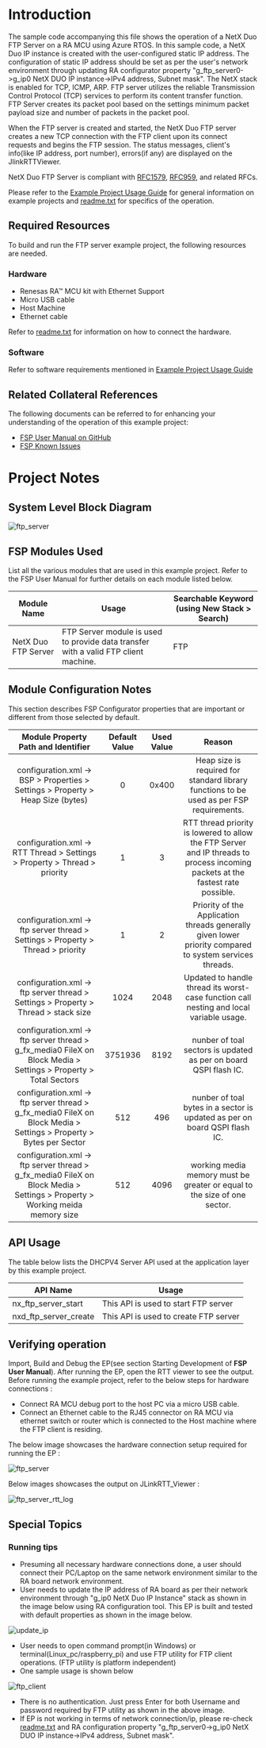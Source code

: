 # Introduction #

The sample code accompanying this file shows the operation of a NetX Duo FTP Server on a RA MCU using Azure RTOS. 
In this sample code, a NetX Duo IP instance is created with the user-configured static IP address. The configuration of static IP address should be set
as per the user's network environment through updating RA configurator property "g_ftp_server0->g_ip0 NetX DUO IP instance->IPv4 address, Subnet mask".
The NetX stack is enabled for TCP, ICMP, ARP. FTP server utilizes the reliable Transmission Control Protocol (TCP) services
to perform its content transfer function. 
FTP Server creates its packet pool based on the settings minimum packet payload size and number of packets in the packet pool. 

When the FTP server is created and started, the NetX Duo FTP server creates a new TCP connection with the FTP client upon its connect requests and begins the FTP session.
The status messages, client's info(like IP address, port number), errors(if any) are displayed on the JlinkRTTViewer.

NetX Duo FTP Server is compliant with [RFC1579](https://datatracker.ietf.org/doc/html/rfc1579), [RFC959](https://datatracker.ietf.org/doc/html/rfc959), and related RFCs.

Please refer to the [Example Project Usage Guide](https://github.com/renesas/ra-fsp-examples/blob/master/example_projects/Example%20Project%20Usage%20Guide.pdf) 
for general information on example projects and [readme.txt](./readme.txt) for specifics of the operation.

## Required Resources ##
To build and run the FTP server example project, the following resources are needed.

### Hardware ###
* Renesas RA™ MCU kit with Ethernet Support
* Micro USB cable
* Host Machine
* Ethernet cable

Refer to [readme.txt](./readme.txt) for information on how to connect the hardware.

### Software ###
Refer to software requirements mentioned in [Example Project Usage Guide](https://github.com/renesas/ra-fsp-examples/blob/master/example_projects/Example%20Project%20Usage%20Guide.pdf)

## Related Collateral References ##
The following documents can be referred to for enhancing your understanding of 
the operation of this example project:
- [FSP User Manual on GitHub](https://renesas.github.io/fsp/)
- [FSP Known Issues](https://github.com/renesas/fsp/issues)

# Project Notes #

## System Level Block Diagram ##
![ftp_server](images/ftp_server.jpg "FTP Server Block Diagram")

## FSP Modules Used ##
List all the various modules that are used in this example project. Refer to the FSP User Manual for further details on each module listed below.

| Module Name | Usage  | Searchable Keyword (using New Stack > Search) |
|-------------|-----------------------------------------------|-----------------------------------------------|
| NetX Duo FTP Server | FTP Server module is used to provide data transfer with a valid FTP client machine.| FTP |

## Module Configuration Notes ##
This section describes FSP Configurator properties that are important or different from those selected by default. 

|   Module Property Path and Identifier   |   Default Value   |   Used Value   |   Reason   |
| :-------------------------------------: | :---------------: | :------------: | :--------: |
|   configuration.xml -> BSP > Properties > Settings > Property > Heap Size (bytes)| 0 |0x400| Heap size is required for standard library functions to be used as per FSP requirements. |
|   configuration.xml -> RTT Thread > Settings > Property > Thread > priority  |   1   |   3   |   RTT thread priority is lowered to allow the FTP Server and IP threads to process incoming packets at the fastest rate possible.   |
|   configuration.xml -> ftp server thread > Settings > Property > Thread > priority  |   1   |   2   |   Priority of the Application threads generally given  lower priority compared to system services threads.   |
|   configuration.xml -> ftp server thread > Settings > Property > Thread > stack size  |   1024   |   2048   |   Updated to handle thread its worst-case function call nesting and local variable usage.   |
|   configuration.xml -> ftp server thread > g_fx_media0 FileX on Block Media > Settings > Property > Total Sectors  |   3751936   |   8192   |   nunber of toal sectors is updated as per on board QSPI flash IC.   |
|   configuration.xml -> ftp server thread > g_fx_media0 FileX on Block Media > Settings > Property > Bytes per Sector  |   512   |   496   |   nunber of toal bytes in a sector is updated as per on board QSPI flash IC.   |
|   configuration.xml -> ftp server thread > g_fx_media0 FileX on Block Media > Settings > Property > Working meida memory size  |   512   |   4096   |  working media memory must be greater or equal to the size of one sector.   |

## API Usage ##

The table below lists the DHCPV4 Server API used at the application layer by this example project.

| API Name    | Usage                                                                          |
|-------------|--------------------------------------------------------------------------------|
|nx_ftp_server_start| This API is used to start FTP server |
|nxd_ftp_server_create| This API is used to create FTP server|

## Verifying operation ##
Import, Build and Debug the EP(see section Starting Development of **FSP User Manual**). After running the EP, open the RTT viewer to see the output.
Before running the example project, refer to the below steps for hardware connections :
* Connect RA MCU debug port to the host PC via a micro USB cable. 
* Connect an Ethernet cable to the RJ45 connector on RA MCU via ethernet switch or router which is connected to the Host machine where the FTP client is residing.

The below image showcases the hardware connection setup required for running the EP :

![ftp_server](images/ftp_server.jpg "FTP Server Hardware Setup")

Below images showcases the output on JLinkRTT_Viewer :

![ftp_server_rtt_log](images/ftp_server_rtt_log.jpg "FTP Server RTT Log")

## Special Topics ##
### Running tips ###
* Presuming all necessary hardware connections done, a user should connect their PC/Laptop on the same network environment similar to the RA board network environment.
* User needs to update the IP address of RA board as per their network environment through "g_ip0 NetX Duo IP Instance" stack as shown in the image below using RA configuration tool. This EP is built and tested with default properties as shown in the image below.

![update_ip](images/update_ip.jpg "update_ip")

* User needs to open command prompt(in Windows) or terminal(Linux_pc/raspberry_pi) and use FTP utility for FTP client operations. (FTP utility is platform independent)
* One sample usage is shown below  

![ftp_client](images/ftp_client.jpg "ftp_client")

* There is no authentication. Just press Enter for both Username and password required by FTP utility as shown in the above image.
* If EP is not working in terms of network connection/ip, please re-check [readme.txt](./readme.txt) and RA configuration property "g_ftp_server0->g_ip0 NetX DUO IP instance->IPv4 address, Subnet mask".
